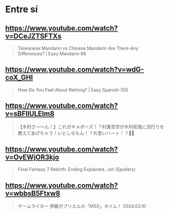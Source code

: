 # Entre sí

## https://www.youtube.com/watch?v=DCeJZTSFTXs 

> Taiwanese Mandarin vs Chinese Mandarin Are There Any Differences? | Easy Mandarin 96 

## https://www.youtube.com/watch?v=wdG-coX_GHI 

> How Do You Feel About Retiring? | Easy Spanish 355

## https://www.youtube.com/watch?v=sBFlIULEIm8

>【木村さ〜〜ん！】これがキメポーズ！？村重杏奈が木村拓哉に流行りを教えてあげちゃう！いとしなもん！？片思いハート！？🧐💭 

## https://www.youtube.com/watch?v=OvEWjOR3kjo

> Final Fantasy 7 Rebirth: Ending Explained...ish (Spoilers)

## https://www.youtube.com/watch?v=wbbsB5Ftxw8

> ゲームライター 伊藤ガブリエルの「MSX」タイム！ 2024.03.10 
